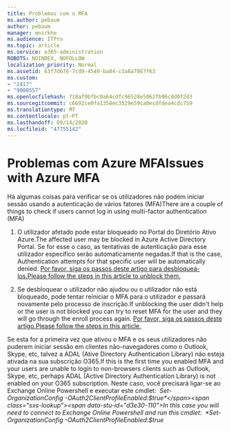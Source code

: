 ```yaml
---
title: Problemas com o MFA
ms.author: pebaum
author: pebaum
manager: mnirkhe
ms.audience: ITPro
ms.topic: article
ms.service: o365-administration
ROBOTS: NOINDEX, NOFOLLOW
localization_priority: Normal
ms.assetid: 63f7d676-7cd9-4549-ba84-c3a8a7867f63
ms.custom:
- "2417"
- "9000557"
ms.openlocfilehash: 718af9bfbc0a64cdfc96528e5062fb96c8d0f2d3
ms.sourcegitcommit: c6692ce0fa1358ec3529e59ca0ecdfdea4cdc759
ms.translationtype: MT
ms.contentlocale: pt-PT
ms.lasthandoff: 09/14/2020
ms.locfileid: "47755142"
---
```

# <a name="issues-with-azure-mfa"></a><span data-ttu-id="d3e30-102">Problemas com Azure MFA</span><span class="sxs-lookup"><span data-stu-id="d3e30-102">Issues with Azure MFA</span></span>
<span data-ttu-id="d3e30-103">Há algumas coisas para verificar se os utilizadores não podem iniciar sessão usando a autenticação de vários fatores (MFA)</span><span class="sxs-lookup"><span data-stu-id="d3e30-103">There are a couple of things to check if users cannot log in using multi-factor authentication (MFA)</span></span>

1. <span data-ttu-id="d3e30-104">O utilizador afetado pode estar bloqueado no Portal do Diretório Ativo Azure.</span><span class="sxs-lookup"><span data-stu-id="d3e30-104">The affected user may be blocked in Azure Active Directory Portal.</span></span> <span data-ttu-id="d3e30-105">Se for esse o caso, as tentativas de autenticação para esse utilizador específico serão automaticamente negadas.</span><span class="sxs-lookup"><span data-stu-id="d3e30-105">If that is the case, Authentication attempts for that specific user will be automatically denied.</span></span> [<span data-ttu-id="d3e30-106">Por favor, siga os passos deste artigo para desbloqueá-los.</span><span class="sxs-lookup"><span data-stu-id="d3e30-106">Please follow the steps in this article to unblock them.</span></span>](https://docs.microsoft.com/azure/active-directory/authentication/howto-mfa-mfasettings#block-and-unblock-users)

2. <span data-ttu-id="d3e30-107">Se desbloquear o utilizador não ajudou ou o utilizador não está bloqueado, pode tentar reiniciar o MFA para o utilizador e passará novamente pelo processo de inscrição.</span><span class="sxs-lookup"><span data-stu-id="d3e30-107">If unblocking the user didn't help or the user is not blocked you can try to reset MFA for the user and they will go through the enroll process again.</span></span> [<span data-ttu-id="d3e30-108">Por favor, siga os passos deste artigo.</span><span class="sxs-lookup"><span data-stu-id="d3e30-108">Please follow the steps in this article.</span></span>](https://docs.microsoft.com/azure/active-directory/authentication/howto-mfa-userdevicesettings#require-users-to-provide-contact-methods-again)

<span data-ttu-id="d3e30-109">Se esta for a primeira vez que ativou o MFA e os seus utilizadores não puderem iniciar sessão em clientes não-navegadores como o Outlook, Skype, etc, talvez a ADAL (Ative Directory Authentication Library) não esteja ativada na sua subscrição O365.</span><span class="sxs-lookup"><span data-stu-id="d3e30-109">If this is the first time you enabled MFA and your users are unable to login to non-browsers clients such as Outlook, Skype, etc, perhaps ADAL (Active Directory Authentication Library) is not enabled on your O365 subscription.</span></span> <span data-ttu-id="d3e30-110">Neste caso, você precisará ligar-se ao Exchange Online Powershell e executar este cmdlet:  *Set-OrganizationConfig -OAuth2ClientProfileEnabled:$true*</span><span class="sxs-lookup"><span data-stu-id="d3e30-110">In this case you will need to connect to Exchange Online Powershell and run this cmdlet:  *Set-OrganizationConfig -OAuth2ClientProfileEnabled:$true*</span></span>